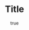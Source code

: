 ---
layout: paper
title: "Title"
year: 2008
author: [ { name: "Josef Fruehwald", url: "http://www.ling.upenn.edu/~joseff/" }]
abstract: ""
presented: [{conf: "NWAV 37", url: ""} ]
published: [""]
docs: [{format: "Handout [PDF]", url: "/assets/papers/Fruehwald_2008_NWAV37.pdf" }]
categories: [talk]
---